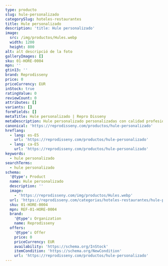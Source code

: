 ```yaml
---
type: producto
slug: hule-personalizado
categorySlug: hoteles-restaurantes
title: Hule personalizado
description: 'title: Hule personalizado'
image:
  src: /img/productos/Hules.webp
  width: 1200
  height: 800
alt: alt descripció de la foto
galleryImages: []
sku: 01-HORE-0004
mpn: ''
gtin13: ''
brand: Reprodisseny
price: 0
priceCurrency: EUR
inStock: true
ratingValue: 0
reviewCount: 0
attributes: []
variants: []
formFields: []
metaTitle: Hule personalizado | Repro Disseny
metaDescription: Hule personalizado personalizadas con calidad profesional en Cataluña.
canonical: 'https://reprodisseny.com/productos/hule-personalizado'
hreflang:
  - lang: es-ES
    url: 'https://reprodisseny.com/productos/hule-personalizado'
  - lang: ca-ES
    url: 'https://reprodisseny.com/productos/hule-personalizado'
keywords:
  - hule personalizado
searchTerms:
  - hule personalizado
schema:
  '@type': Product
  name: Hule personalizado
  description: ''
  image:
    - 'https://reprodisseny.com/img/productos/Hules.webp'
  url: 'https://reprodisseny.com/categorias/hoteles-restaurantes/hule-personalizado'
  sku: 01-HORE-0004
  mpn: REF-01-HORE-0004
  brand:
    '@type': Organization
    name: Reprodisseny
  offers:
    '@type': Offer
    price: 0
    priceCurrency: EUR
    availability: 'https://schema.org/InStock'
    itemCondition: 'https://schema.org/NewCondition'
    url: 'https://reprodisseny.com/productos/hule-personalizado'
---
```


